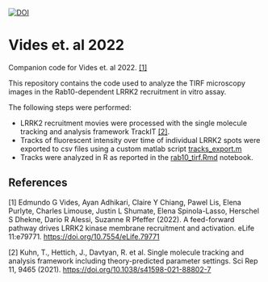 [![DOI](https://zenodo.org/badge/525328601.svg)](https://zenodo.org/badge/latestdoi/525328601)

# Vides et. al 2022
Companion code for Vides et. al 2022. [[1]](#1)

This repository contains the code used to analyze the TIRF microscopy images in the Rab10-dependent LRRK2 recruitment in vitro assay.

The following steps were performed:
- LRRK2 recruitment movies were processed with the single molecule tracking and analysis framework TrackIT [[2]](#2). 
- Tracks of fluorescent intensity over time of individual LRRK2 spots were exported to csv files using a custom matlab script [tracks_export.m](tracks_export.m)
- Tracks were analyzed in R as reported in the [rab10_tirf.Rmd](Rmd/rab10_tirf.md) notebook.

## References
<a id="1">[1]</a> 
Edmundo G Vides, Ayan Adhikari, Claire Y Chiang, Pawel Lis, Elena Purlyte, Charles Limouse, Justin L Shumate, Elena Spinola-Lasso, Herschel S Dhekne, Dario R Alessi, Suzanne R Pfeffer (2022).
A feed-forward pathway drives LRRK2 kinase membrane recruitment and activation. eLife 11:e79771.
https://doi.org/10.7554/eLife.79771

<a id="2">[2]</a> 
Kuhn, T., Hettich, J., Davtyan, R. et al. 
Single molecule tracking and analysis framework including theory-predicted parameter settings. Sci Rep 11, 9465 (2021). 
https://doi.org/10.1038/s41598-021-88802-7

